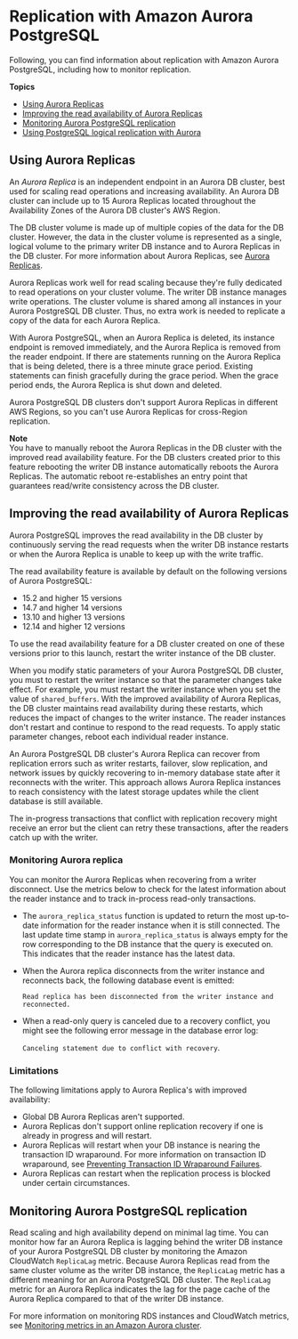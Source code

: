 # Replication with Amazon Aurora PostgreSQL<a name="AuroraPostgreSQL.Replication"></a>

Following, you can find information about replication with Amazon Aurora PostgreSQL, including how to monitor replication\.

**Topics**
+ [Using Aurora Replicas](#AuroraPostgreSQL.Replication.Replicas)
+ [Improving the read availability of Aurora Replicas](#AuroraPostgreSQL.Replication.Replicas.SRO)
+ [Monitoring Aurora PostgreSQL replication](#AuroraPostgreSQL.Replication.Monitoring)
+ [Using PostgreSQL logical replication with Aurora](AuroraPostgreSQL.Replication.Logical.md)

## Using Aurora Replicas<a name="AuroraPostgreSQL.Replication.Replicas"></a>

An *Aurora Replica* is an independent endpoint in an Aurora DB cluster, best used for scaling read operations and increasing availability\. An Aurora DB cluster can include up to 15 Aurora Replicas located throughout the Availability Zones of the Aurora DB cluster's AWS Region\.

The DB cluster volume is made up of multiple copies of the data for the DB cluster\. However, the data in the cluster volume is represented as a single, logical volume to the primary writer DB instance and to Aurora Replicas in the DB cluster\. For more information about Aurora Replicas, see [Aurora Replicas](Aurora.Replication.md#Aurora.Replication.Replicas)\.

Aurora Replicas work well for read scaling because they're fully dedicated to read operations on your cluster volume\. The writer DB instance manages write operations\. The cluster volume is shared among all instances in your Aurora PostgreSQL DB cluster\. Thus, no extra work is needed to replicate a copy of the data for each Aurora Replica\.

With Aurora PostgreSQL, when an Aurora Replica is deleted, its instance endpoint is removed immediately, and the Aurora Replica is removed from the reader endpoint\. If there are statements running on the Aurora Replica that is being deleted, there is a three minute grace period\. Existing statements can finish gracefully during the grace period\. When the grace period ends, the Aurora Replica is shut down and deleted\.

Aurora PostgreSQL DB clusters don't support Aurora Replicas in different AWS Regions, so you can't use Aurora Replicas for cross\-Region replication\.  

**Note**  
You have to manually reboot the Aurora Replicas in the DB cluster with the improved read availability feature\. For the DB clusters created prior to this feature rebooting the writer DB instance automatically reboots the Aurora Replicas\. The automatic reboot re\-establishes an entry point that guarantees read/write consistency across the DB cluster\.

## Improving the read availability of Aurora Replicas<a name="AuroraPostgreSQL.Replication.Replicas.SRO"></a>

Aurora PostgreSQL improves the read availability in the DB cluster by continuously serving the read requests when the writer DB instance restarts or when the Aurora Replica is unable to keep up with the write traffic\.

The read availability feature is available by default on the following versions of Aurora PostgreSQL:
+ 15\.2 and higher 15 versions
+ 14\.7 and higher 14 versions
+ 13\.10 and higher 13 versions
+ 12\.14 and higher 12 versions

To use the read availability feature for a DB cluster created on one of these versions prior to this launch, restart the writer instance of the DB cluster\.

When you modify static parameters of your Aurora PostgreSQL DB cluster, you must to restart the writer instance so that the parameter changes take effect\. For example, you must restart the writer instance when you set the value of `shared_buffers`\. With the improved availability of Aurora Replicas, the DB cluster maintains read availability during these restarts, which reduces the impact of changes to the writer instance\. The reader instances don't restart and continue to respond to the read requests\. To apply static parameter changes, reboot each individual reader instance\. 

An Aurora PostgreSQL DB cluster's Aurora Replica can recover from replication errors such as writer restarts, failover, slow replication, and network issues by quickly recovering to in\-memory database state after it reconnects with the writer\. This approach allows Aurora Replica instances to reach consistency with the latest storage updates while the client database is still available\.

The in\-progress transactions that conflict with replication recovery might receive an error but the client can retry these transactions, after the readers catch up with the writer\. 

### Monitoring Aurora replica<a name="AuroraPostgreSQL.Replication.Replicas.SRO.monitoring"></a>

You can monitor the Aurora Replicas when recovering from a writer disconnect\. Use the metrics below to check for the latest information about the reader instance and to track in\-process read\-only transactions\.
+ The `aurora_replica_status` function is updated to return the most up\-to\-date information for the reader instance when it is still connected\. The last update time stamp in `aurora_replica_status` is always empty for the row corresponding to the DB instance that the query is executed on\. This indicates that the reader instance has the latest data\.
+ When the Aurora replica disconnects from the writer instance and reconnects back, the following database event is emitted:

  `Read replica has been disconnected from the writer instance and reconnected.`
+ When a read\-only query is canceled due to a recovery conflict, you might see the following error message in the database error log:

  `Canceling statement due to conflict with recovery`\.

### Limitations<a name="AuroraPostgreSQL.Replication.Replicas.SRO.limitations"></a>

The following limitations apply to Aurora Replica's with improved availability:
+ Global DB Aurora Replicas aren't supported\.
+ Aurora Replicas don't support online replication recovery if one is already in progress and will restart\. 
+ Aurora Replicas will restart when your DB instance is nearing the transaction ID wraparound\. For more information on transaction ID wraparound, see [Preventing Transaction ID Wraparound Failures](https://www.postgresql.org/docs/current/routine-vacuuming.html#VACUUM-FOR-WRAPAROUND                     )\.
+ Aurora Replicas can restart when the replication process is blocked under certain circumstances\.

## Monitoring Aurora PostgreSQL replication<a name="AuroraPostgreSQL.Replication.Monitoring"></a>

Read scaling and high availability depend on minimal lag time\. You can monitor how far an Aurora Replica is lagging behind the writer DB instance of your Aurora PostgreSQL DB cluster by monitoring the Amazon CloudWatch `ReplicaLag` metric\. Because Aurora Replicas read from the same cluster volume as the writer DB instance, the `ReplicaLag` metric has a different meaning for an Aurora PostgreSQL DB cluster\. The `ReplicaLag` metric for an Aurora Replica indicates the lag for the page cache of the Aurora Replica compared to that of the writer DB instance\.

For more information on monitoring RDS instances and CloudWatch metrics, see [Monitoring metrics in an Amazon Aurora cluster](MonitoringAurora.md)\.